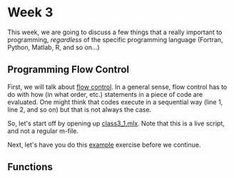 # Week 3
This week, we are going to discuss a few things that a really important to programming, *regardless* of the specific programming language (Fortran, Python, Matlab, R, and so on...)

## Programming Flow Control
First, we will talk about [flow control](https://en.wikipedia.org/wiki/Control_flow). In a general sense, flow control has to do with how (in what order, etc.) statements in a piece of code are evaluated. One might think that codes execute in a sequential way (line 1, line 2, and so on) but that is not always the case. 

So, let's start off by opening up [class3_1.mlx](class3_1.mlx). Note that this is a live script, and not a regular m-file.

Next, let's have you do this [example](student_example1.md) exercise before we continue.

## Functions
